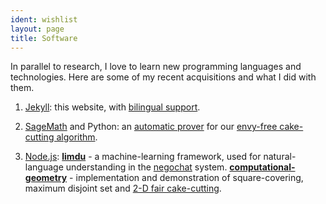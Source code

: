 ```yaml
---
ident: wishlist
layout: page
title: Software
---
```

In parallel to research, I love to learn new programming languages and technologies. 
Here are some of my recent acquisitions and what I did with them.

1. [Jekyll][J1]: this website, with [bilingual support][J2].

2. [SageMath][S1] and Python: an [automatic prover][S2] for our [envy-free cake-cutting algorithm][S3].

3. [Node.js][N1]: **[limdu][N2]** - a machine-learning framework, used for natural-language understanding in the [negochat][N3] system.
**[computational-geometry][N4]** - implementation and demonstration of square-covering, maximum disjoint set and [2-D fair cake-cutting][N5].


[J1]: http://jekyllrb.com/
[J2]: https://www.sylvaindurand.org/making-jekyll-multilingual/
[S1]: http://www.sagemath.org/
[S2]: https://github.com/erelsgl/envy-free
[S3]: http://arxiv.org/abs/1511.02599
[N1]: https://nodejs.org/en/
[N2]: https://github.com/erelsgl/limdu
[N3]: {{site.baseurl}}/topics/negochat
[N4]: https://github.com/erelsgl/computational-geometry
[N5]: {{site.baseurl}}/topics/fairness
